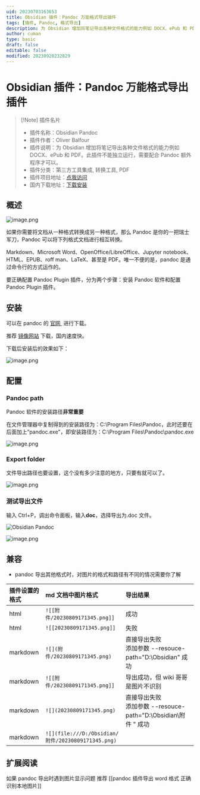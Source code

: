 ```yaml
---
uid: 20230703163653
title: Obsidian 插件：Pandoc 万能格式导出插件
tags: [插件, Pandoc, 格式导出]
description: 为 Obsidian 增加将笔记导出各种文件格式的能力例如 DOCX、ePub 和 PDF。此插件不能独立运行，需要配合 Pandoc 额外程序才可以。
author: cuman
type: basic
draft: false
editable: false
modified: 20230920232829
---
```


# Obsidian 插件：Pandoc 万能格式导出插件

> [!Note] 插件名片
> - 插件名称：Obsidian Pandoc
> - 插件作者：Oliver Balfour
> - 插件说明：为 Obsidian 增加将笔记导出各种文件格式的能力例如 DOCX、ePub 和 PDF。此插件不能独立运行，需要配合 Pandoc 额外程序才可以。
> - 插件分类：第三方工具集成, 转换工具, PDF
> - 插件项目地址：[点我访问](https://github.com/OliverBalfour/obsidian-pandoc)
> - 国内下载地址：[下载安装](https://pkmer.cn/products/plugin/pluginMarket/?obsidian-pandoc)

## 概述

![image.png](https://cdn.pkmer.cn/images/202307031645381.png!pkmer)

如果你需要将文档从一种格式转换成另一种格式，那么 Pandoc 是你的一把瑞士军刀，Pandoc 可以将下列格式文档进行相互转换。

Markdown、Microsoft Word、OpenOffice/LibreOffice、Jupyter notebook、HTML、EPUB、roff man、LaTeX、甚至是 PDF。唯一不便的是，pandoc 是通过命令行的方式运作的。

要正确配置 Pandoc Plugin 插件，分为两个步骤：安装 Pandoc 软件和配置 Pandoc Plugin 插件。

## 安装

可以在 pandoc 的 [官网 ](https://pandoc.org/installing.html) 进行下载。

推荐 [镜像网站](https://softmall.net/apps/1617) 下载，国内速度快。

下载后安装后的效果如下：

![image.png](https://cdn.pkmer.cn/images/202307031642210.png!pkmer)

## 配置

### Pandoc path

Pandoc 软件的安装路径**非常重要**

在文件管理器中复制得到的安装路径为：C:\Program Files\Pandoc，此时还要在后面加上“pandoc.exe"，即安装路径为：C:\Program Files\Pandoc\pandoc.exe

![image.png](https://cdn.pkmer.cn/images/202307031643068.png!pkmer)

### Export folder

文件导出路径也要设置，这个没有多少注意的地方，只要有就可以了。

![image.png](https://cdn.pkmer.cn/images/202307031643738.png!pkmer)

### 测试导出文件

输入 Ctrl+P，调出命令面板，输入**doc**，选择导出为.doc 文件。

![Obsidian Pandoc](https://cdn.pkmer.cn/covers/obsidian-pandoc.PNG!pkmer)

![image.png](https://cdn.pkmer.cn/images/202307031643046.png!pkmer)

## 兼容

- pandoc 导出其他格式时，对图片的格式和路径有不同的情况需要你了解

|插件设置的格式|md 文档中图片格式|导出结果|
|:--|:--|:--|
|html|`![[附件/20230809171345.png]]`|成功|
|html|`![[20230809171345.png]]` |失败|
|markdown|`![](附件/20230809171345.png)` |直接导出失败 <br>添加参数 --resouce-path="D:\Obsidian\" 成功 |
|markdown|`![[附件/20230809171345.png]]` |导出成功，但 wiki 哥哥是图片不识别|
|markdown|`![](20230809171345.png)` |直接导出失败 <br>添加参数 --resouce-path="D:\Obsidian\附件 " 成功 |
|markdown|`![](file:///D:/Obsidian/附件/20230809171345.png)`|  |

## 扩展阅读

如果 pandoc 导出时遇到图片显示问题 推荐 [[pandoc 插件导出 word 格式 正确识别本地图片]]